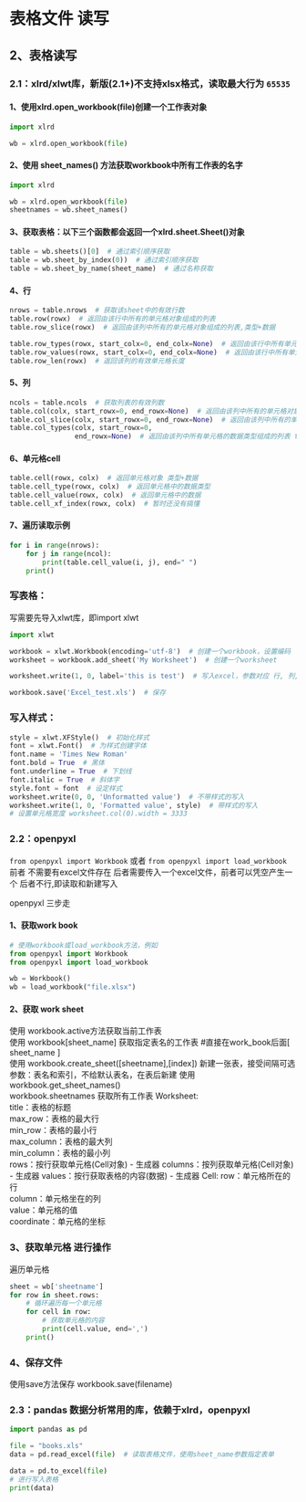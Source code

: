 # 表格文件 读写

## 2、表格读写

### 2.1：xlrd/xlwt库，新版(2.1+)不支持xlsx格式，读取最大行为 `65535`

#### 1、使用xlrd.open_workbook(file)创建一个工作表对象

```python
import xlrd

wb = xlrd.open_workbook(file)
```

#### 2、使用 sheet_names()  方法获取workbook中所有工作表的名字

```python
import xlrd

wb = xlrd.open_workbook(file)
sheetnames = wb.sheet_names()
```

#### 3、获取表格：以下三个函数都会返回一个xlrd.sheet.Sheet()对象

```python
table = wb.sheets()[0]  # 通过索引顺序获取 
table = wb.sheet_by_index(0))  # 通过索引顺序获取 
table = wb.sheet_by_name(sheet_name)  # 通过名称获取
```

#### 4、行

```python
nrows = table.nrows  # 获取该sheet中的有效行数 
table.row(rowx)  # 返回由该行中所有的单元格对象组成的列表 
table.row_slice(rowx)  # 返回由该列中所有的单元格对象组成的列表,类型+数据 
```

```python
table.row_types(rowx, start_colx=0, end_colx=None)  # 返回由该行中所有单元格的数据类型组成的列表
table.row_values(rowx, start_colx=0, end_colx=None)  # 返回由该行中所有单元格的数据组成的列表 
table.row_len(rowx)  # 返回该列的有效单元格长度
```

#### 5、列

```python
ncols = table.ncols  # 获取列表的有效列数 
table.col(colx, start_rowx=0, end_rowx=None)  # 返回由该列中所有的单元格对象组成的列表 
table.col_slice(colx, start_rowx=0, end_rowx=None)  # 返回由该列中所有的单元格对象组成的列表 
table.col_types(colx, start_rowx=0,
                end_rowx=None)  # 返回由该列中所有单元格的数据类型组成的列表 table.col_values(colx, start_rowx=0, end_rowx=None)   #返回由该列中所有单元格的数据组成的列表
```

#### 6、单元格cell

```python
table.cell(rowx, colx)  # 返回单元格对象 类型+数据 
table.cell_type(rowx, colx)  # 返回单元格中的数据类型 
table.cell_value(rowx, colx)  # 返回单元格中的数据 
table.cell_xf_index(rowx, colx)  # 暂时还没有搞懂
```

#### 7、遍历读取示例

```python
for i in range(nrows):
    for j in range(ncol):
        print(table.cell_value(i, j), end=" ")
    print()
```

### 写表格：

写需要先导入xlwt库，即import xlwt

```python
import xlwt

workbook = xlwt.Workbook(encoding='utf-8')  # 创建一个workbook，设置编码 
worksheet = workbook.add_sheet('My Worksheet')  # 创建一个worksheet

worksheet.write(1, 0, label='this is test')  # 写入excel，参数对应 行, 列, 值 

workbook.save('Excel_test.xls')  # 保存 
```

### 写入样式：

```python
style = xlwt.XFStyle()  # 初始化样式
font = xlwt.Font()  # 为样式创建字体
font.name = 'Times New Roman'
font.bold = True  # 黑体
font.underline = True  # 下划线
font.italic = True  # 斜体字
style.font = font  # 设定样式
worksheet.write(0, 0, 'Unformatted value')  # 不带样式的写入
worksheet.write(1, 0, 'Formatted value', style)  # 带样式的写入
# 设置单元格宽度 worksheet.col(0).width = 3333
```

### 2.2：openpyxl

`from openpyxl import Workbook` 或者
`from openpyxl import load_workbook` 前者 不需要有excel文件存在 后者需要传入一个excel文件，前者可以凭空产生一个
后者不行,即读取和新建写入

openpyxl 三步走

#### 1、获取work book

```python
# 使用workbook或load_workbook方法，例如
from openpyxl import Workbook
from openpyxl import load_workbook

wb = Workbook()
wb = load_workbook("file.xlsx")
```

#### 2、获取 work sheet

使用 workbook.active方法获取当前工作表   
使用 workbook[sheet_name] 获取指定表名的工作表 #直接在work_book后面[ sheet_name ]  
使用 workbook.create_sheet([sheetname],[index]) 新建一张表，接受间隔可选参数：表名和索引，不给默认表名，在表后新建
使用 workbook.get_sheet_names()  
workbook.sheetnames 获取所有工作表 Worksheet:  
title：表格的标题    
max_row：表格的最大行   
min_row：表格的最小行   
max_column：表格的最大列   
min_column：表格的最小列   
rows：按行获取单元格(Cell对象) - 生成器
columns：按列获取单元格(Cell对象) - 生成器
values：按行获取表格的内容(数据) - 生成器 Cell:
row：单元格所在的行   
column：单元格坐在的列   
value：单元格的值   
coordinate：单元格的坐标

### 3、获取单元格 进行操作

遍历单元格

```python
sheet = wb['sheetname']
for row in sheet.rows:
    # 循环遍历每一个单元格
    for cell in row:
        # 获取单元格的内容
        print(cell.value, end=',')
    print()
```

### 4、保存文件

使用save方法保存 workbook.save(filename)

### 2.3：pandas 数据分析常用的库，依赖于xlrd，openpyxl

```python
import pandas as pd

file = "books.xls"
data = pd.read_excel(file)  # 读取表格文件，使用sheet_name参数指定表单

data = pd.to_excel(file)
# 进行写入表格
print(data)
```


